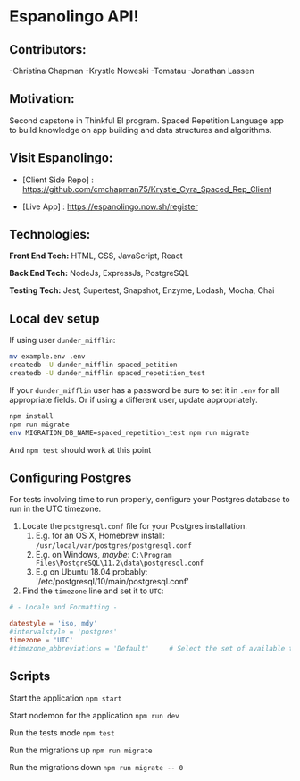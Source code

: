 # Espanolingo API!

## Contributors:
   -Christina Chapman
   -Krystle Noweski
   -Tomatau
   -Jonathan Lassen

## Motivation:

   Second capstone in Thinkful EI program.  Spaced Repetition Language app to build knowledge 
   on app building and data structures and algorithms. 

## Visit Espanolingo:

   * [Client Side Repo] : https://github.com/cmchapman75/Krystle_Cyra_Spaced_Rep_Client

   * [Live App] : https://espanolingo.now.sh/register

## Technologies: 
   
   **Front End Tech:** HTML, CSS,   JavaScript, React

**Back End Tech:** NodeJs, ExpressJs, PostgreSQL

**Testing Tech:** Jest, Supertest, Snapshot, Enzyme, Lodash, Mocha, Chai

## Local dev setup

If using user `dunder_mifflin`:

```bash
mv example.env .env
createdb -U dunder_mifflin spaced_petition
createdb -U dunder_mifflin spaced_repetition_test
```

If your `dunder_mifflin` user has a password be sure to set it in `.env` for all appropriate fields. Or if using a different user, update appropriately.

```bash
npm install
npm run migrate
env MIGRATION_DB_NAME=spaced_repetition_test npm run migrate
```

And `npm test` should work at this point

## Configuring Postgres

For tests involving time to run properly, configure your Postgres database to run in the UTC timezone.

1. Locate the `postgresql.conf` file for your Postgres installation.
   1. E.g. for an OS X, Homebrew install: `/usr/local/var/postgres/postgresql.conf`
   2. E.g. on Windows, _maybe_: `C:\Program Files\PostgreSQL\11.2\data\postgresql.conf`
   3. E.g  on Ubuntu 18.04 probably: '/etc/postgresql/10/main/postgresql.conf'
2. Find the `timezone` line and set it to `UTC`:

```conf
# - Locale and Formatting -

datestyle = 'iso, mdy'
#intervalstyle = 'postgres'
timezone = 'UTC'
#timezone_abbreviations = 'Default'     # Select the set of available time zone
```

## Scripts

Start the application `npm start`

Start nodemon for the application `npm run dev`

Run the tests mode `npm test`

Run the migrations up `npm run migrate`

Run the migrations down `npm run migrate -- 0`
